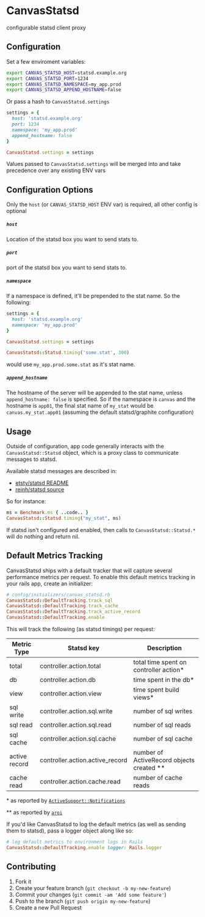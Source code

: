 # CanvasStatsd

configurable statsd client proxy

## Configuration

Set a few enviroment variables:

```bash
export CANVAS_STATSD_HOST=statsd.example.org
export CANVAS_STATSD_PORT=1234
export CANVAS_STATSD_NAMESPACE=my_app.prod
export CANVAS_STATSD_APPEND_HOSTNAME=false
```

Or pass a hash to `CanvasStatsd.settings`

```ruby
settings = {
  host: 'statsd.example.org'
  port: 1234
  namespace: 'my_app.prod'
  append_hostname: false
}

CanvasStatsd.settings = settings
```

Values passed to `CanvasStatsd.settings` will be merged into and take precedence over any existing ENV vars

## Configuration Options

Only the `host` (or `CANVAS_STATSD_HOST` ENV var) is required, all other config
is optional

##### `host`

Location of the statsd box you want to send stats to.

##### `port`

port of the statsd box you want to send stats to.

##### `namespace`

If a namespace is defined, it'll be prepended to the stat name. So the following:

```ruby
settings = {
  host: 'statsd.example.org'
  namespace: 'my_app.prod'
}

CanvasStatsd.settings = settings

CanvasStatsd::Statsd.timing('some.stat', 300)
```

would use `my_app.prod.some.stat` as it's stat name.


##### `append_hostname`

The hostname of the server will be appended to the stat name, unless
`append_hostname: false` is specified. So if the namespace is `canvas` and the
hostname is `app01`, the final stat name of `my_stat` would be
`canvas.my_stat.app01` (assuming the default statsd/graphite configuration)


## Usage

Outside of configuration, app code generally interacts with the
`CanvasStatsd::Statsd` object, which is a proxy class to communicate messages
to statsd.

Available statsd messages are described in:

* [etsty/statsd README](https://github.com/etsy/statsd/blob/master/README.md)
* [reinh/statsd source](https://github.com/reinh/statsd/blob/master/lib/statsd.rb)

So for instance:

```ruby
ms = Benchmark.ms { ..code.. }
CanvasStatsd::Statsd.timing("my_stat", ms)
```

If statsd isn't configured and enabled, then calls to `CanvasStatsd::Statsd.*`
will do nothing and return nil.



## Default Metrics Tracking

CanvasStatsd ships with a default tracker that will capture
several performance metrics per request. To enable this default metrics
tracking in your rails app, create an initializer:

```ruby
# config/initializers/canvas_statsd.rb
CanvasStatsd::DefaultTracking.track_sql
CanvasStatsd::DefaultTracking.track_cache
CanvasStatsd::DefaultTracking.track_active_record
CanvasStatsd::DefaultTracking.enable
```

This will track the following (as statsd
timings) per request:

| Metric Type   | Statsd key                      | Description                               |
| -----------   | --------------------------      | ---------------------------------         |
| total         | controller.action.total         | total time spent on controller action*    |
| db            | controller.action.db            | time spent in the db*                     |
| view          | controller.action.view          | time spent build views*                   |
| sql write     | controller.action.sql.write     | number of sql writes                      |
| sql read      | controller.action.sql.read      | number of sql reads                       |
| sql cache     | controller.action.sql.cache     | number of sql cache                       |
| active record | controller.action.active_record | number of ActiveRecord objects created ** |
| cache read    | controller.action.cache.read    | number of cache reads                     |


\* as reported by [`ActiveSupport::Notifications`](http://api.rubyonrails.org/classes/ActiveSupport/Notifications.html)

\** as reported by [`aroi`](https://github.com/knomedia/aroi)

If you'd like CanvasStatsd to log the default metrics (as well as sending them to statsd), pass a logger object along like so:

```ruby
# log default metrics to environment logs in Rails
CanvasStatsd::DefaultTracking.enable logger: Rails.logger
```


## Contributing

1. Fork it
2. Create your feature branch (`git checkout -b my-new-feature`)
3. Commit your changes (`git commit -am 'Add some feature'`)
4. Push to the branch (`git push origin my-new-feature`)
5. Create a new Pull Request
